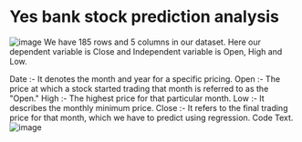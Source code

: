 # Yes bank stock prediction analysis
![image](https://user-images.githubusercontent.com/106916980/201544055-dca793fb-62e4-4bf5-bfb2-f8ca7fa4c48d.png)
We have 185 rows and 5 columns in our dataset. Here our dependent variable is Close and Independent variable is Open, High and Low.

Date  :- It denotes the month and year for a specific pricing.
Open :- The price at which a stock started trading that month is referred to as the "Open."
High  :- The highest price for that particular month.
Low   :- It describes the monthly minimum price.
Close :- It refers to the final trading price for that month, which we have to predict using regression.
                 Code Text.
![image](https://user-images.githubusercontent.com/106916980/201544118-df5b48a8-a552-4c73-9790-80bf945e8d75.png)
